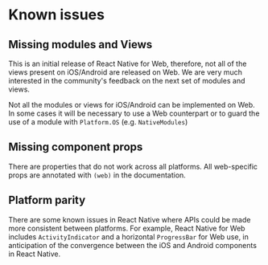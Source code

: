 # Known issues

## Missing modules and Views

This is an initial release of React Native for Web, therefore, not all of the
views present on iOS/Android are released on Web. We are very much interested in
the community's feedback on the next set of modules and views.

Not all the modules or views for iOS/Android can be implemented on Web. In some
cases it will be necessary to use a Web counterpart or to guard the use of a
module with `Platform.OS` (e.g. `NativeModules`)

## Missing component props

There are properties that do not work across all platforms. All web-specific
props are annotated with `(web)` in the documentation.

## Platform parity

There are some known issues in React Native where APIs could be made more
consistent between platforms. For example, React Native for Web includes
`ActivityIndicator` and a horizontal `ProgressBar` for Web use, in anticipation
of the convergence between the iOS and Android components in React Native.
